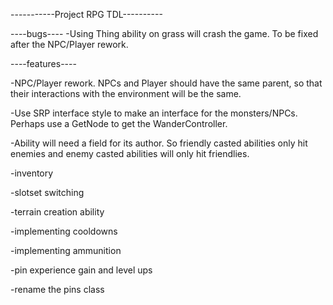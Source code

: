 -----------Project RPG TDL----------

----bugs----
-Using Thing ability on grass will crash the game. To be fixed after the NPC/Player rework.

----features----

-NPC/Player rework. NPCs and Player should have the same parent, so that their interactions with the environment will be the same.

-Use SRP interface style to make an interface for the monsters/NPCs. Perhaps use a GetNode to get the WanderController.

-Ability will need a field for its author. So friendly casted abilities only hit enemies and enemy casted abilities will only hit friendlies.

-inventory

-slotset switching

-terrain creation ability

-implementing cooldowns

-implementing ammunition

-pin experience gain and level ups

-rename the pins class
